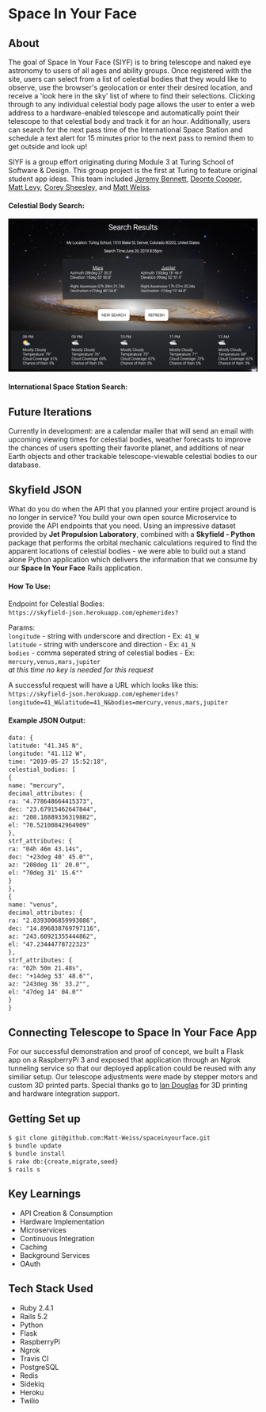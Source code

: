 # Space In Your Face

## About

The goal of Space In Your Face (SIYF) is to bring telescope and naked eye astronomy to users of all ages and ability groups. Once registered with the site, users can select from a list of celestial bodies that they would like to observe, use the browser's geolocation or enter their desired location, and receive a 'look here in the sky' list of where to find their selections. Clicking through to any individual celestial body page allows the user to enter a web address to a hardware-enabled telescope and automatically point their telescope to that celestial body and track it for an hour. Additionally, users can search for the next pass time of the International Space Station and schedule a text alert for 15 minutes prior to the next pass to remind them to get outside and look up!

SIYF is a group effort originating during Module 3 at Turing School of Software & Design. This group project is the first at Turing to feature original student app ideas. This team included [Jeremy Bennett](https://github.com/JaxJafinPapau), [Deonte Cooper](https://github.com/djc00p), [Matt Levy](https://github.com/milevy1), [Corey Sheesley](https://github.com/CSheesley?tab=repositories), and [Matt Weiss](https://github.com/Matt-Weiss).


#### Celestial Body Search:

![mock_search](search_example.png)

#### International Space Station Search:


## Future Iterations
Currently in development: are a calendar mailer that will send an email with upcoming viewing times for celestial bodies, weather forecasts to improve the chances of users spotting their favorite planet, and additions of near Earth objects and other trackable telescope-viewable celestial bodies to our database.

## Skyfield JSON
What do you do when the API that you planned your entire project around is no longer in service? You build your own open source Microservice to provide the API endpoints that you need. Using an impressive dataset provided by **Jet Propulsion Laboratory**, combined with a **Skyfield - Python** package that performs the orbital mechanic calculations required to find the apparent locations of celestial bodies  - we were able to build out a stand alone Python application which delivers the information that we consume by our **Space In Your Face** Rails application.

#### How To Use:

Endpoint for Celestial Bodies:\
`https://skyfield-json.herokuapp.com/ephemerides?`

Params:\
`longitude` - string with underscore and direction - Ex: `41_W`\
`latitude` - string with underscore and direction - Ex: `41_N`\
`bodies` - comma seperated string of celestial bodies - Ex: `mercury,venus,mars,jupiter`\
*at this time no key is needed for this request*

A successful request will have a URL which looks like this: \
`https://skyfield-json.herokuapp.com/ephemerides?longitude=41_W&latitude=41_N&bodies=mercury,venus,mars,jupiter`

#### Example JSON Output:
```
data: {
latitude: "41.345 N",
longitude: "41.112 W",
time: "2019-05-27 15:52:18",
celestial_bodies: [
{
name: "mercury",
decimal_attributes: {
ra: "4.778648664415373",
dec: "23.67915462647844",
az: "208.18889336319882",
el: "70.52100842964909"
},
strf_attributes: {
ra: "04h 46m 43.14s",
dec: "+23deg 40' 45.0"",
az: "208deg 11' 20.0"",
el: "70deg 31' 15.6""
}
},
{
name: "venus",
decimal_attributes: {
ra: "2.8393006859993086",
dec: "14.896838769797116",
az: "243.60921355444862",
el: "47.23444778722323"
},
strf_attributes: {
ra: "02h 50m 21.48s",
dec: "+14deg 53' 48.6"",
az: "243deg 36' 33.2"",
el: "47deg 14' 04.0""
}
}
```

## Connecting Telescope to **Space In Your Face** App

For our successful demonstration and proof of concept, we built a Flask app on a RaspberryPi 3 and exposed that application through an Ngrok tunneling service so that our deployed application could be reused with any similiar setup. Our telescope adjustments were made by stepper motors and custom 3D printed parts. Special thanks go to [Ian Douglas](https://github.com/iandouglas) for 3D printing and hardware integration support.

## Getting Set up
```
$ git clone git@github.com:Matt-Weiss/spaceinyourface.git
$ bundle update
$ bundle install
$ rake db:{create,migrate,seed}
$ rails s
```


## Key Learnings
- API Creation & Consumption
- Hardware Implementation
- Microservices
- Continuous Integration
- Caching
- Background Services
- OAuth

## Tech Stack Used
- Ruby 2.4.1
- Rails 5.2
- Python
- Flask
- RaspberryPi
- Ngrok
- Travis CI
- PostgreSQL
- Redis
- Sidekiq
- Heroku
- Twilio
